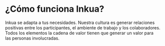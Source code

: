 # ¿Cómo funciona Inkua?

Inkua se adapta a tus necesidades. Nuestra cultura es generar relaciones positivas entre los participantes, el ambiente de trabajo y los colaboradores. Todos los elementos la cadena de valor tienen que generar un valor para las personas involucradas.